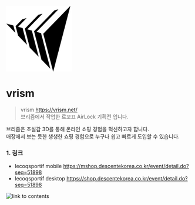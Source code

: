 <img src="src/main/webapp/resources/images/vrism_logo.png" width="180px" height="180px" title="vrism logo" alt="link to contents"></img>

# vrism


> vrism https://vrism.net/  
> 브리즘에서 작업한 르꼬끄 AirLock 기획전 입니다.

브리즘은 초실감 3D를 통해 온라인 쇼핑 경험을 혁신하고자 합니다.  
매장에서 보는 듯한 생생한 쇼핑 경험으로 누구나 쉽고 빠르게 도입할 수 있습니다.

### 1. 링크
* lecoqsportif mobile https://mshop.descentekorea.co.kr/event/detail.do?seq=51898  
* lecoqsportif desktop https://shop.descentekorea.co.kr/event/detail.do?seq=51898

<img src="src/main/webapp/resources/images/airlock_1.gif" width="376px" height="668px" title="airlock" alt="link to contents"></img>


